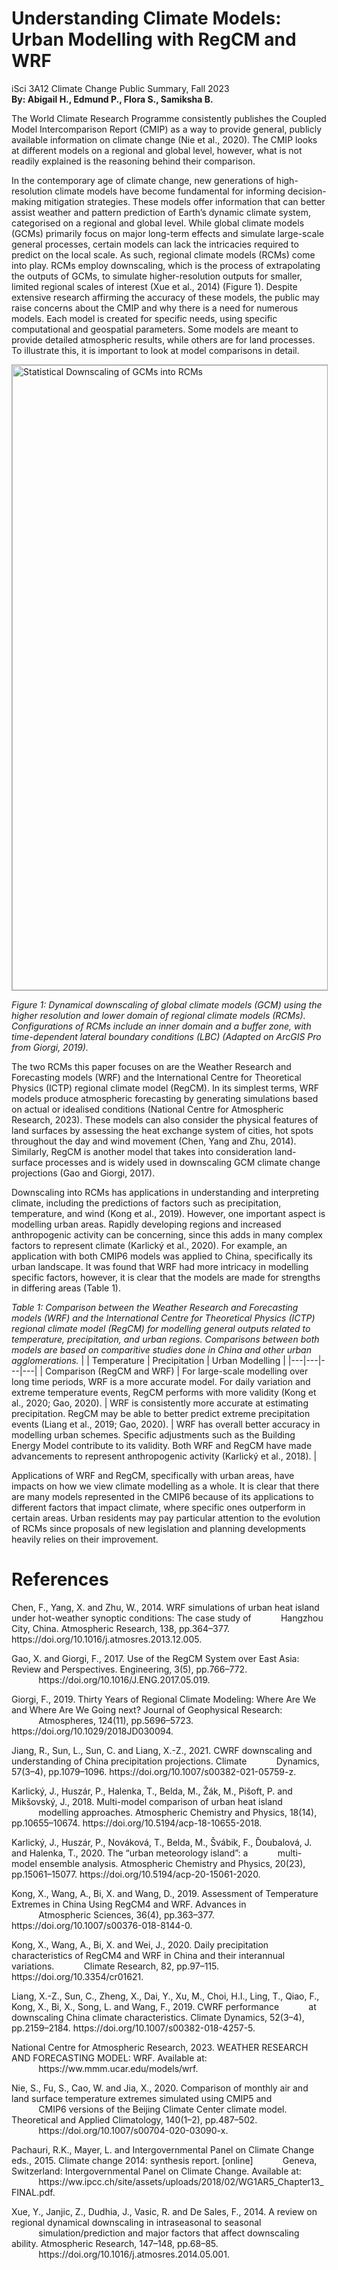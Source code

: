 # Understanding Climate Models: Urban Modelling with RegCM and WRF
iSci 3A12 Climate Change Public Summary, Fall 2023 <br>
**By: Abigail H., Edmund P., Flora S., Samiksha B.**

The World Climate Research Programme consistently publishes the Coupled Model Intercomparison Report (CMIP) as a way to provide general, publicly available information on climate change (Nie et al., 2020). The CMIP looks at different models on a regional and global level, however, what is not readily explained is the reasoning behind their comparison.

In the contemporary age of climate change, new generations of high-resolution climate models have become fundamental for informing decision-making mitigation strategies. These models offer information that can better assist weather and pattern prediction of Earth’s dynamic climate system, categorised on a regional and global level. While global climate models (GCMs) primarily focus on major long-term effects and simulate large-scale general processes, certain models can lack the intricacies required to predict on the local scale. As such, regional climate models (RCMs) come into play. RCMs employ downscaling, which is the process of extrapolating the outputs of GCMs, to simulate higher-resolution outputs for smaller, limited regional scales of interest (Xue et al., 2014) (Figure 1). Despite extensive research affirming the accuracy of these models, the public may raise concerns about the CMIP and why there is a need for numerous models. Each model is created for specific needs, using specific computational and geospatial parameters. Some models are meant to provide detailed atmospheric results, while others are for land processes. To illustrate this, it is important to look at model comparisons in detail.

<img src="gcm-to-rcm.png" alt="Statistical Downscaling of GCMs into RCMs" width="1000" style="border: 1px solid darkgrey">

*Figure 1: Dynamical downscaling of global climate models (GCM) using the higher resolution and lower domain of regional climate models (RCMs). Configurations of RCMs include an inner domain and a buffer zone, with time-dependent lateral boundary conditions (LBC) (Adapted on ArcGIS Pro from Giorgi, 2019).*

The two RCMs this paper focuses on are the Weather Research and Forecasting models (WRF) and the International Centre for Theoretical Physics (ICTP) regional climate model (RegCM). In its simplest terms, WRF models produce atmospheric forecasting by generating simulations based on actual or idealised conditions (National Centre for Atmospheric Research, 2023). These models can also consider the physical features of land surfaces by assessing the heat exchange system of cities, hot spots throughout the day and wind movement (Chen, Yang and Zhu, 2014). Similarly, RegCM is another model that takes into consideration land-surface processes and is widely used in downscaling GCM climate change projections (Gao and Giorgi, 2017).

Downscaling into RCMs has applications in understanding and interpreting climate, including the predictions of factors such as precipitation, temperature, and wind (Kong et al., 2019). However, one important aspect is modelling urban areas. Rapidly developing regions and increased anthropogenic activity can be concerning, since this adds in many complex factors to represent climate (Karlický et al., 2020). For example, an application with both CMIP6 models was applied to China, specifically its urban landscape. It was found that WRF had more intricacy in modelling specific factors, however, it is clear that the models are made for strengths in differing areas (Table 1). 

*Table 1: Comparison between the Weather Research and Forecasting models (WRF) and the International Centre for Theoretical Physics (ICTP) regional climate model (RegCM) for modelling general outputs related to temperature, precipitation, and urban regions. Comparisons between both models are based on comparitive studies done in China and other urban agglomerations.*
|   | Temperature  | Precipitation  | Urban Modelling  |
|---|---|---|---|
| Comparison (RegCM and WRF) | For large-scale modelling over long time periods, WRF is a more accurate model. For daily variation and extreme temperature events, RegCM performs with more validity (Kong et al., 2020; Gao, 2020). | WRF is consistently more accurate at estimating precipitation.  RegCM may be able to better predict extreme precipitation events (Liang et al., 2019; Gao, 2020). | WRF has overall better accuracy in modelling urban schemes. Specific adjustments such as the Building Energy Model contribute to its validity. Both WRF and RegCM have made advancements to represent anthropogenic activity (Karlický et al., 2018).  |  

Applications of WRF and RegCM, specifically with urban areas, have impacts on how we view climate modelling as a whole. It is clear that there are many models represented in the CMIP6 because of its applications to different factors that impact climate, where specific ones outperform in certain areas. Urban residents may pay particular attention to the evolution of RCMs since proposals of new legislation and planning developments heavily relies on their improvement. 

# References

Chen, F., Yang, X. and Zhu, W., 2014. WRF simulations of urban heat island under hot-weather synoptic conditions: The case study of &nbsp;&nbsp;&nbsp;&nbsp;&nbsp;&nbsp;&nbsp;&nbsp;&nbsp;&nbsp;&nbsp;Hangzhou City, China. Atmospheric Research, 138, pp.364–377.  ht<span>tps://</span>doi.org/10.1016/j.atmosres.2013.12.005.

Gao, X. and Giorgi, F., 2017. Use of the RegCM System over East Asia: Review and Perspectives. Engineering, 3(5), pp.766–772. &nbsp;&nbsp;&nbsp;&nbsp;&nbsp;&nbsp;&nbsp;&nbsp;&nbsp;&nbsp;&nbsp;ht<span>tps://</span>doi.org/10.1016/J.ENG.2017.05.019.

Giorgi, F., 2019. Thirty Years of Regional Climate Modeling: Where Are We and Where Are We Going next? Journal of Geophysical Research: &nbsp;&nbsp;&nbsp;&nbsp;&nbsp;&nbsp;&nbsp;&nbsp;&nbsp;&nbsp;&nbsp;Atmospheres, 124(11), pp.5696–5723. ht<span>tps://</span>doi.org/10.1029/2018JD030094.

Jiang, R., Sun, L., Sun, C. and Liang, X.-Z., 2021. CWRF downscaling and understanding of China precipitation projections. Climate &nbsp;&nbsp;&nbsp;&nbsp;&nbsp;&nbsp;&nbsp;&nbsp;&nbsp;&nbsp;&nbsp;Dynamics, 57(3–4), pp.1079–1096.  ht<span>tps://</span>doi.org/10.1007/s00382-021-05759-z.

Karlický, J., Huszár, P., Halenka, T., Belda, M., Žák, M., Pišoft, P. and Mikšovský, J., 2018. Multi-model comparison of urban heat island &nbsp;&nbsp;&nbsp;&nbsp;&nbsp;&nbsp;&nbsp;&nbsp;&nbsp;&nbsp;&nbsp;modelling approaches. Atmospheric Chemistry and Physics, 18(14), pp.10655–10674.  ht<span>tps://</span>doi.org/10.5194/acp-18-10655-2018.

Karlický, J., Huszár, P., Nováková, T., Belda, M., Švábik, F., Ďoubalová, J. and Halenka, T., 2020. The “urban meteorology island”: a &nbsp;&nbsp;&nbsp;&nbsp;&nbsp;&nbsp;&nbsp;&nbsp;&nbsp;&nbsp;&nbsp;multi-model ensemble analysis. Atmospheric Chemistry and Physics, 20(23), pp.15061–15077.  ht<span>tps://</span>doi.org/10.5194/acp-20-15061-2020.

Kong, X., Wang, A., Bi, X. and Wang, D., 2019. Assessment of Temperature Extremes in China Using RegCM4 and WRF. Advances in &nbsp;&nbsp;&nbsp;&nbsp;&nbsp;&nbsp;&nbsp;&nbsp;&nbsp;&nbsp;&nbsp;Atmospheric Sciences, 36(4), pp.363–377.  ht<span>tps://</span>doi.org/10.1007/s00376-018-8144-0.

Kong, X., Wang, A., Bi, X. and Wei, J., 2020. Daily precipitation characteristics of RegCM4 and WRF in China and their interannual variations. &nbsp;&nbsp;&nbsp;&nbsp;&nbsp;&nbsp;&nbsp;&nbsp;&nbsp;&nbsp;&nbsp;Climate Research, 82, pp.97–115.  ht<span>tps://</span>doi.org/10.3354/cr01621.

Liang, X.-Z., Sun, C., Zheng, X., Dai, Y., Xu, M., Choi, H.I., Ling, T., Qiao, F., Kong, X., Bi, X., Song, L. and Wang, F., 2019. CWRF performance &nbsp;&nbsp;&nbsp;&nbsp;&nbsp;&nbsp;&nbsp;&nbsp;&nbsp;&nbsp;&nbsp;at downscaling China climate characteristics. Climate Dynamics, 52(3–4), pp.2159–2184.  ht<span>tps://</span>doi.org/10.1007/s00382-018-4257-5.

National Centre for Atmospheric Research, 2023. WEATHER RESEARCH AND FORECASTING MODEL: WRF. Available at: &nbsp;&nbsp;&nbsp;&nbsp;&nbsp;&nbsp;&nbsp;&nbsp;&nbsp;&nbsp;&nbsp;ht<span>tps://</span>w<wspan>w.mmm.ucar.edu/models/wrf.

Nie, S., Fu, S., Cao, W. and Jia, X., 2020. Comparison of monthly air and land surface temperature extremes simulated using CMIP5 and &nbsp;&nbsp;&nbsp;&nbsp;&nbsp;&nbsp;&nbsp;&nbsp;&nbsp;&nbsp;&nbsp;CMIP6 versions of the Beijing Climate Center climate model. Theoretical and Applied Climatology, 140(1–2), pp.487–502. &nbsp;&nbsp;&nbsp;&nbsp;&nbsp;&nbsp;&nbsp;&nbsp;&nbsp;&nbsp;&nbsp;ht<span>tps://</span>doi.org/10.1007/s00704-020-03090-x.

Pachauri, R.K., Mayer, L. and Intergovernmental Panel on Climate Change eds., 2015. Climate change 2014: synthesis report. [online] &nbsp;&nbsp;&nbsp;&nbsp;&nbsp;&nbsp;&nbsp;&nbsp;&nbsp;&nbsp;&nbsp;Geneva, Switzerland: Intergovernmental Panel on Climate Change. Available at:  &nbsp;&nbsp;&nbsp;&nbsp;&nbsp;&nbsp;&nbsp;&nbsp;&nbsp;&nbsp;&nbsp;ht<span>tps://</span>w<wspan>w.ipcc.ch/site/assets/uploads/2018/02/WG1AR5_Chapter13_FINAL.pdf.

Xue, Y., Janjic, Z., Dudhia, J., Vasic, R. and De Sales, F., 2014. A review on regional dynamical downscaling in intraseasonal to seasonal &nbsp;&nbsp;&nbsp;&nbsp;&nbsp;&nbsp;&nbsp;&nbsp;&nbsp;&nbsp;&nbsp;simulation/prediction and major factors that affect downscaling ability. Atmospheric Research, 147–148, pp.68–85.  &nbsp;&nbsp;&nbsp;&nbsp;&nbsp;&nbsp;&nbsp;&nbsp;&nbsp;&nbsp;&nbsp;ht<span>tps://</span>doi.org/10.1016/j.atmosres.2014.05.001.
